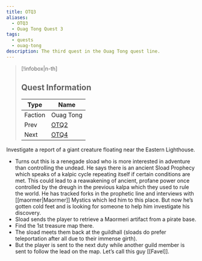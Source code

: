 ```yaml
---
title: OTQ3
aliases:
  - OTQ3
  - Ouag Tong Quest 3
tags:
  - quests
  - ouag-tong
description: The third quest in the Ouag Tong quest line.
---
```

> [!infobox|n-th]
> 
> ## Quest Information
> 
> | Type | Name |
> | --- | --- |
> | Faction | Ouag Tong |
> | Prev | [OTQ2](otq2.md) |
> | Next | [OTQ4](otq4.md) |

Investigate a report of a giant creature floating near the Eastern Lighthouse.

- Turns out this is a renegade sload who is more interested in adventure than controlling the undead. He says there is an ancient Sload Prophecy which speaks of a kalpic cycle repeating itself if certain conditions are met. This could lead to a reawakening of ancient, profane power once controlled by the dreugh in the previous kalpa which they used to rule the world. He has tracked forks in the prophetic line and interviews with [[maormer|Maormer]] Mystics which led him to this place. But now he’s gotten cold feet and is looking for someone to help him investigate his discovery.
- Sload sends the player to retrieve a Maormeri artifact from a pirate base.
- Find the 1st treasure map there.
- The sload meets them back at the guildhall (sloads do prefer teleportation after all due to their immense girth).
- But the player is sent to the next duty while another guild member is sent to follow the lead on the map. Let’s call this guy [[Favel]].